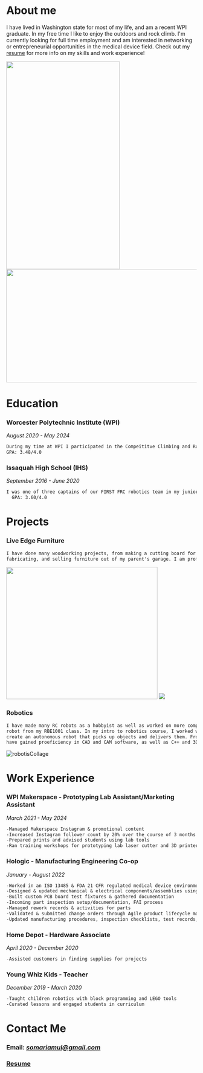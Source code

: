 # **About me**
  I have lived in Washington state for most of my life, and am a recent WPI graduate.
  In my free time I like to enjoy the outdoors and rock climb. I'm currently looking for full time employment and am interested in networking or entrepreneurial opportunities in the medical device field.
  Check out my [resume](https://github.com/somariamul/Sophia-Mularoni/files/6423233/SophiaMularoni.Resume.pdf)
  for more info on my 
  skills and work experience!
  
  <img src="https://user-images.githubusercontent.com/23114058/116797495-48f84f00-aab4-11eb-911e-455bf3f06d7e.jpg" width="300" height="550" alt="">
  <img src="https://user-images.githubusercontent.com/23114058/116797497-4f86c680-aab4-11eb-9e38-178dc72855ea.jpeg" width="550" height="300" alt="">
  
# **Education**
### **Worcester Polytechnic Institute (WPI)**
  *August 2020 - May 2024*
```markdown
During my time at WPI I participated in the Compeititve Climbing and Rugby clubs and held a chair position in WPI's Engineers Without Borders chapter for 1 year. After developing a medical device from conceptualization to MVP, my senior project team won the Biomedical Engineering department's Provost Award for our final presentation.
GPA: 3.48/4.0
```

### **Issaquah High School (IHS)**
  *September 2016 - June 2020*
```markdown
I was one of three captains of our FIRST FRC robotics team in my junior year and 
  GPA: 3.60/4.0
```

# **Projects**
### Live Edge Furniture
```markdown
I have done many woodworking projects, from making a cutting board for myself to designing, 
fabricating, and selling furniture out of my parent's garage. I am proficient in both woodworking and metalworking as well as a wide variety of shop tools.
```
<img src="https://user-images.githubusercontent.com/23114058/116767441-20158280-a9fe-11eb-93ca-6af8341c42f9.jpg" width="400" height="350" alt="">
<img src= "https://user-images.githubusercontent.com/23114058/116796858-d4221680-aaad-11eb-88c4-1dfd6af60747.PNG">

### Robotics
```markdown
I have made many RC robots as a hobbyist as well as worked on more complex systems such as the 
robot from my RBE1001 class. In my intro to robotics course, I worked with 2 CS majors to 
create an autonomous robot that picks up objects and delivers them. From these experiences I 
have gained proeficiency in CAD and CAM software, as well as C++ and 3D printing.
```
![robotisCollage](https://user-images.githubusercontent.com/23114058/116796848-bf458300-aaad-11eb-8d2b-41818580ecb8.PNG)



# Work Experience
### WPI Makerspace - Prototyping Lab Assistant/Marketing Assistant
*March 2021 - May 2024*
```markdown
-Managed Makerspace Instagram & promotional content
-Increased Instagram follower count by 20% over the course of 3 months
-Prepared prints and advised students using lab tools
-Ran training workshops for prototyping lab laser cutter and 3D printers
```

### Hologic - Manufacturing Engineering Co-op
*January - August 2022*
```markdown
-Worked in an ISO 13485 & FDA 21 CFR regulated medical device environment
-Designed & updated mechanical & electrical components/assemblies using SolidWorks PDM
-Built custom PCB board test fixtures & gathered documentation
-Incoming part inspection setup/documentation, FAI process
-Managed rework records & activities for parts
-Validated & submitted change orders through Agile product lifecycle management system
-Updated manufacturing procedures, inspection checklists, test records, & test procedures
```

### Home Depot - Hardware Associate 
*April 2020 - December 2020*
```markdown
-Assisted customers in finding supplies for projects
```

### Young Whiz Kids - Teacher 
*December 2019 - March 2020*
```markdown
-Taught children robotics with block programming and LEGO tools
-Curated lessons and engaged students in curriculum
```

# Contact Me
### Email: *somariamul@gmail.com*
### [Resume](https://github.com/somariamul/Sophia-Mularoni/files/6423238/SophiaMularoni.Resume.pdf)

